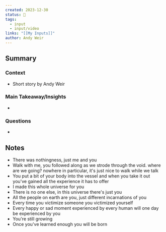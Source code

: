 ```yaml
---
created: 2023-12-30
status: 🔴
tags:
  - input
  - input/video
links: "[[My Inputs]]"
author: Andy Weir
---
```

## Summary
### Context
- Short story by Andy Weir
### Main Takeaway/Insights
-   
### Questions
-  
## Notes
- There was nothingness, just me and you 
- Walk with me, you followed along as we strode through the void. where are we going? nowhere in particular, it's just nice to walk while we talk
- You put a bit of your body into the vessel and when you take it out you've gained all the experience it has to offer
- I made this whole universe for you
- There is no one else, in this universe there's just you
- All the people on earth are you, just different incarnations of you
- Every time you victimize someone you victimized yourself
 - Every happy or sad moment experienced by every human will one day be experienced by you
- You're still growing
- Once you've learned enough you will be born
